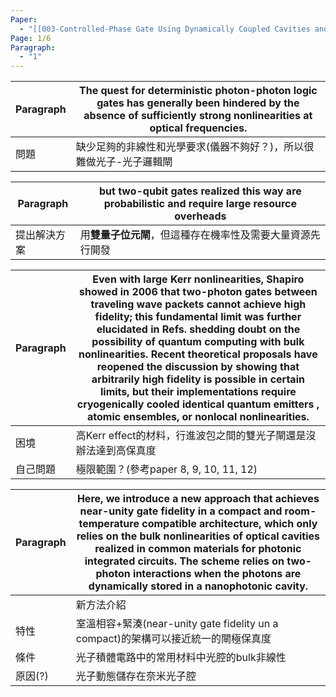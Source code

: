 ```yaml
---
Paper:
  - "[[003-Controlled-Phase Gate Using Dynamically Coupled Cavities and Optical Nonlinearities]]"
Page: 1/6
Paragraph:
  - "1"
---
```


| Paragraph | The quest for deterministic photon-photon logic gates has generally been hindered by the absence of sufficiently strong nonlinearities at optical frequencies. |
| --------- | -------------------------------------------------------------------------------------------------------------------------------------------------------------- |
| 問題        | 缺少足夠的非線性和光學要求(儀器不夠好？)，所以很難做光子-光子邏輯閘                                                                                                                            |

| Paragraph | but **two-qubit gates** realized this way are probabilistic and require large resource overheads |
| --------- | ------------------------------------------------------------------------------------------------ |
| 提出解決方案    | 用**雙量子位元閘**，但這種存在機率性及需要大量資源先行開發                                                                  |

| Paragraph | Even with large Kerr nonlinearities, Shapiro showed in 2006 that two-photon gates between traveling wave packets cannot achieve high fidelity; this fundamental limit was further elucidated in Refs. shedding doubt on the possibility of quantum computing with bulk nonlinearities. Recent theoretical proposals have reopened the discussion by showing that arbitrarily high fidelity is possible in certain limits, but their implementations require cryogenically cooled identical quantum emitters , atomic ensembles, or nonlocal nonlinearities. |
| --------- | ----------------------------------------------------------------------------------------------------------------------------------------------------------------------------------------------------------------------------------------------------------------------------------------------------------------------------------------------------------------------------------------------------------------------------------------------------------------------------------------------------------------------------------------------------------- |
| 困境        | 高Kerr effect的材料，行進波包之間的雙光子閘還是沒辦法達到高保真度                                                                                                                                                                                                                                                                                                                                                                                                                                                                                                                      |
| 自己問題      | 極限範圍？(參考paper 8, 9, 10, 11, 12)                                                                                                                                                                                                                                                                                                                                                                                                                                                                                                                             |

| Paragraph | Here, we introduce a new approach that achieves near-unity gate fidelity in a compact and room-temperature compatible architecture, which only relies on the bulk nonlinearities of optical cavities realized in common materials for photonic integrated circuits. The scheme relies on two-photon interactions when the photons are dynamically stored in a nanophotonic cavity. |
| --------- | ---------------------------------------------------------------------------------------------------------------------------------------------------------------------------------------------------------------------------------------------------------------------------------------------------------------------------------------------------------------------------------- |
|           | 新方法介紹                                                                                                                                                                                                                                                                                                                                                                              |
| 特性        | 室溫相容+緊湊(near-unity gate fidelity un a compact)的架構可以接近統一的閘極保真度                                                                                                                                                                                                                                                                                                                      |
| 條件        | 光子積體電路中的常用材料中光腔的bulk非線性                                                                                                                                                                                                                                                                                                                                                            |
| 原因(?)     | 光子動態儲存在奈米光子腔                                                                                                                                                                                                                                                                                                                                                                       |
